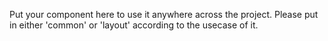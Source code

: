 Put your component here to use it anywhere across the project.
Please put in either 'common' or 'layout' according to the usecase of it.